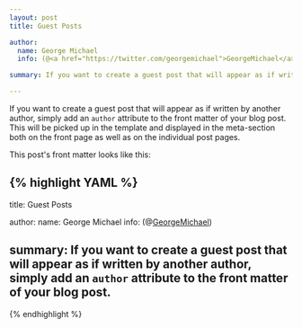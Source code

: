 ```yaml
---
layout: post
title: Guest Posts

author:
  name: George Michael
  info: (@<a href="https://twitter.com/georgemichael">GeorgeMichael</a>)

summary: If you want to create a guest post that will appear as if written by another author, simply add an <code>author</code> attribute to the front matter of your blog post.

---
```


If you want to create a guest post that will appear as if written by another author, simply add an `author` attribute to the front matter of your blog post. This will be picked up in the template and displayed in the meta-section both on the front page as well as on the individual post pages.

This post's front matter looks like this:

{% highlight YAML %}
---
title: Guest Posts

author:
  name: George Michael
  info: (@<a href="https://twitter.com/georgemichael">GeorgeMichael</a>)

summary: If you want to create a guest post that will appear as if written by another author, simply add an `author` attribute to the front matter of your blog post.
---
{% endhighlight %}
